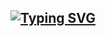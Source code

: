 [![Typing SVG](https://readme-typing-svg.demolab.com?font=Fira+Code&size=40&pause=500&multiline=true&repeat=false&random=false&width=800&height=56&lines=Si+un+problema+tiene+solucion+entonces+no+es+un+problema)](https://git.io/typing-svg)
---

<!--
**answet/answet** is a ✨ _special_ ✨ repository because its `README.md` (this file) appears on your GitHub profile.

Here are some ideas to get you started:

- 🔭 I’m currently working on ...
- 🌱 I’m currently learning ...
- 👯 I’m looking to collaborate on ...
- 🤔 I’m looking for help with ...
- 💬 Ask me about ...
- 📫 How to reach me: ...
- 😄 Pronouns: ...
- ⚡ Fun fact: ...
-->
